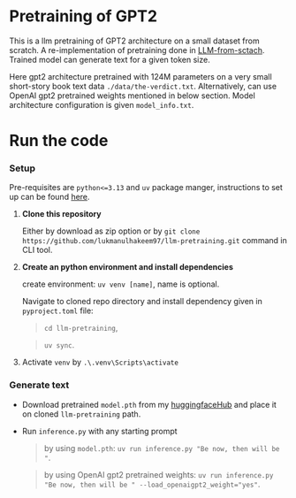 # Pretraining of GPT2
This is a llm pretraining of GPT2 architecture on a small dataset from scratch. A re-implementation of pretraining done in [LLM-from-sctach](https://github.com/rasbt/LLMs-from-scratch). Trained model can generate text for a given token size.

Here gpt2 architecture pretrained with 124M parameters on a very small short-story book text data `./data/the-verdict.txt`. Alternatively, can use OpenAI gpt2 pretrained weights mentioned in below section. Model architecture configuration is given `model_info.txt`.

# Run the code
### Setup
Pre-requisites are `python<=3.13` and `uv` package manger, instructions to set up can be found [here](https://docs.astral.sh/uv/getting-started/).
1. **Clone this repository**
   
   Either by download as zip option or by `git clone https://github.com/lukmanulhakeem97/llm-pretraining.git` command in CLI tool.
2. **Create an python environment and install dependencies**

   create environment: `uv venv [name]`, name is optional.
   
   Navigate to cloned repo directory and install dependency given in `pyproject.toml` file:
      > `cd llm-pretraining`,
      
      > `uv sync`.
4. Activate `venv` by `.\.venv\Scripts\activate`

### Generate text
- Download pretrained `model.pth` from my [huggingfaceHub]() and place it on cloned `llm-pretraining` path.
- Run `inference.py` with any starting prompt
     > by using `model.pth`: `uv run inference.py "Be now, then will be "`.

     > by using OpenAI gpt2 pretrained weights: `uv run inference.py "Be now, then will be " --load_openaigpt2_weight="yes"`.





